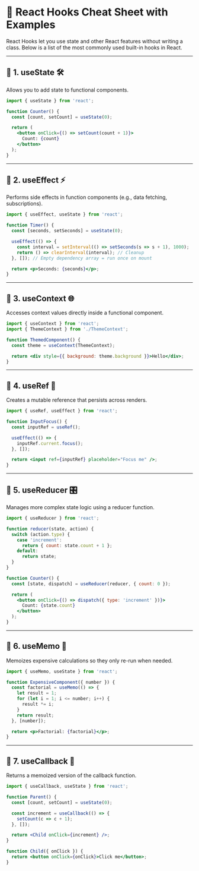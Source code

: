 
# 📘 React Hooks Cheat Sheet with Examples

React Hooks let you use state and other React features without writing a class.
Below is a list of the most commonly used built-in hooks in React.

---

## 🔹 1. useState 🛠️
Allows you to add state to functional components.

```jsx
import { useState } from 'react';

function Counter() {
  const [count, setCount] = useState(0);

  return (
    <button onClick={() => setCount(count + 1)}>
      Count: {count}
    </button>
  );
}
```

---

## 🔹 2. useEffect ⚡
Performs side effects in function components (e.g., data fetching, subscriptions).

```jsx
import { useEffect, useState } from 'react';

function Timer() {
  const [seconds, setSeconds] = useState(0);

  useEffect(() => {
    const interval = setInterval(() => setSeconds(s => s + 1), 1000);
    return () => clearInterval(interval); // Cleanup
  }, []); // Empty dependency array = run once on mount

  return <p>Seconds: {seconds}</p>;
}
```

---

## 🔹 3. useContext 🌐
Accesses context values directly inside a functional component.

```jsx
import { useContext } from 'react';
import { ThemeContext } from './ThemeContext';

function ThemedComponent() {
  const theme = useContext(ThemeContext);

  return <div style={{ background: theme.background }}>Hello</div>;
}
```

---

## 🔹 4. useRef 🎯
Creates a mutable reference that persists across renders.

```jsx
import { useRef, useEffect } from 'react';

function InputFocus() {
  const inputRef = useRef();

  useEffect(() => {
    inputRef.current.focus();
  }, []);

  return <input ref={inputRef} placeholder="Focus me" />;
}
```

---

## 🔹 5. useReducer 🎛️
Manages more complex state logic using a reducer function.

```jsx
import { useReducer } from 'react';

function reducer(state, action) {
  switch (action.type) {
    case 'increment':
      return { count: state.count + 1 };
    default:
      return state;
  }
}

function Counter() {
  const [state, dispatch] = useReducer(reducer, { count: 0 });

  return (
    <button onClick={() => dispatch({ type: 'increment' })}>
      Count: {state.count}
    </button>
  );
}
```

---

## 🔹 6. useMemo 🧠
Memoizes expensive calculations so they only re-run when needed.

```jsx
import { useMemo, useState } from 'react';

function ExpensiveComponent({ number }) {
  const factorial = useMemo(() => {
    let result = 1;
    for (let i = 1; i <= number; i++) {
      result *= i;
    }
    return result;
  }, [number]);

  return <p>Factorial: {factorial}</p>;
}
```

---

## 🔹 7. useCallback 🔁
Returns a memoized version of the callback function.

```jsx
import { useCallback, useState } from 'react';

function Parent() {
  const [count, setCount] = useState(0);

  const increment = useCallback(() => {
    setCount(c => c + 1);
  }, []);

  return <Child onClick={increment} />;
}

function Child({ onClick }) {
  return <button onClick={onClick}>Click me</button>;
}
```
